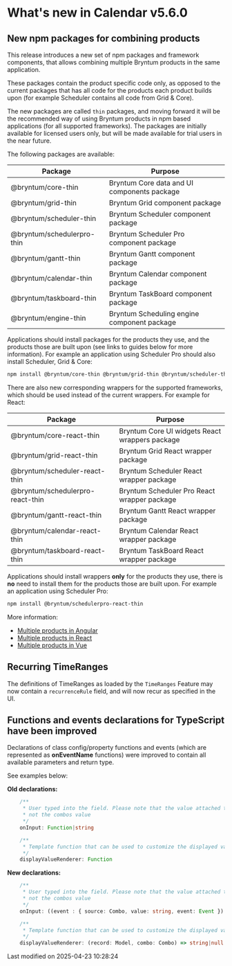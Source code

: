 # What's new in Calendar v5.6.0

## New npm packages for combining products

This release introduces a new set of npm packages and framework components, that allows combining multiple Bryntum
products in the same application.

These packages contain the product specific code only, as opposed to the current packages that has all code for the
products each product builds upon (for example Scheduler contains all code from Grid & Core).

The new packages are called `thin` packages, and moving forward it will be the recommended way of using Bryntum
products in npm based applications (for all supported frameworks). The packages are initially available for licensed
users only, but will be made available for trial users in the near future.

The following packages are available:

| Package                    | Purpose                                     |
|----------------------------|---------------------------------------------|
| @bryntum/core-thin         | Bryntum Core data and UI components package |
| @bryntum/grid-thin         | Bryntum Grid component package              |
| @bryntum/scheduler-thin    | Bryntum Scheduler component package         |
| @bryntum/schedulerpro-thin | Bryntum Scheduler Pro component package     |
| @bryntum/gantt-thin        | Bryntum Gantt component package             |
| @bryntum/calendar-thin     | Bryntum Calendar component package          |
| @bryntum/taskboard-thin    | Bryntum TaskBoard component package         |
| @bryntum/engine-thin       | Bryntum Scheduling engine component package |

Applications should install packages for the products they use, and the products those are built upon (see links to
guides below for more information). For example an application using Scheduler Pro should also install Scheduler, Grid &
Core:

```bash
npm install @bryntum/core-thin @bryntum/grid-thin @bryntum/scheduler-thin @bryntum/schedulerpro-thin
```

There are also new corresponding wrappers for the supported frameworks, which should be used instead of the current
wrappers. For example for React:

| Package                          | Purpose                                        |
|----------------------------------|------------------------------------------------|
| @bryntum/core-react-thin         | Bryntum Core UI widgets React wrappers package |
| @bryntum/grid-react-thin         | Bryntum Grid React wrapper package             |
| @bryntum/scheduler-react-thin    | Bryntum Scheduler React wrapper package        |
| @bryntum/schedulerpro-react-thin | Bryntum Scheduler Pro React wrapper package    |
| @bryntum/gantt-react-thin        | Bryntum Gantt React wrapper package            |
| @bryntum/calendar-react-thin     | Bryntum Calendar React wrapper package         |
| @bryntum/taskboard-react-thin    | Bryntum TaskBoard React wrapper package        |

Applications should install wrappers **only** for the products they use, there is **no** need to install them for the
products those are built upon. For example an application using Scheduler Pro:

```bash
npm install @bryntum/schedulerpro-react-thin
```

More information:
* [Multiple products in Angular](#Calendar/guides/integration/angular/multiple-products.md)
* [Multiple products in React](#Calendar/guides/integration/react/multiple-products.md)
* [Multiple products in Vue](#Calendar/guides/integration/vue/multiple-products.md)

## Recurring TimeRanges

The definitions of TimeRanges as loaded by the `TimeRanges` Feature may now contain a `recurrenceRule`
field, and will now recur as specified in the UI.

## Functions and events declarations for TypeScript have been improved

Declarations of class config/property functions and events (which are represented as **onEventName** functions) were
improved to contain all available parameters and return type.

See examples below:

**Old declarations:**

```typescript
    /**
     * User typed into the field. Please note that the value attached to this event is the raw input field value and
     * not the combos value
     */
    onInput: Function|string

    /**
     * Template function that can be used to customize the displayed value
     */
    displayValueRenderer: Function
```

**New declarations:**

```typescript
    /**
     * User typed into the field. Please note that the value attached to this event is the raw input field value and
     * not the combos value
     */
    onInput: ((event : { source: Combo, value: string, event: Event }) => void)|string

    /**
     * Template function that can be used to customize the displayed value
     */
    displayValueRenderer: (record: Model, combo: Combo) => string|null
```


<p class="last-modified">Last modified on 2025-04-23 10:28:24</p>